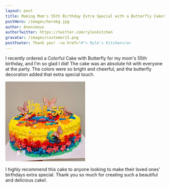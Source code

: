 ```yaml
---
layout: post
title: Making Mom's 55th Birthday Extra Special with a Butterfly Cake!
postHero: /images/herobg.jpg
author: Anonimous
authorTwitter: https://twitter.com/ryleskitchen
gravatar: /images/customer13.png
postFooter: Thank you! -<a href="#"> Ryle's Kitchen</a>
---
```



I recently ordered a Colorful Cake with Butterfly for my mom's 55th birthday, and I'm so glad I did! The cake was an absolute hit with everyone at the party. The colors were so bright and cheerful, and the butterfly decoration added that extra special touch.

<img class="pull-left" src="/images/081522-1.png" alt="colorful butterfly cake">

I highly recommend this cake to anyone looking to make their loved ones' birthdays extra special. Thank you so much for creating such a beautiful and delicious cake!.
